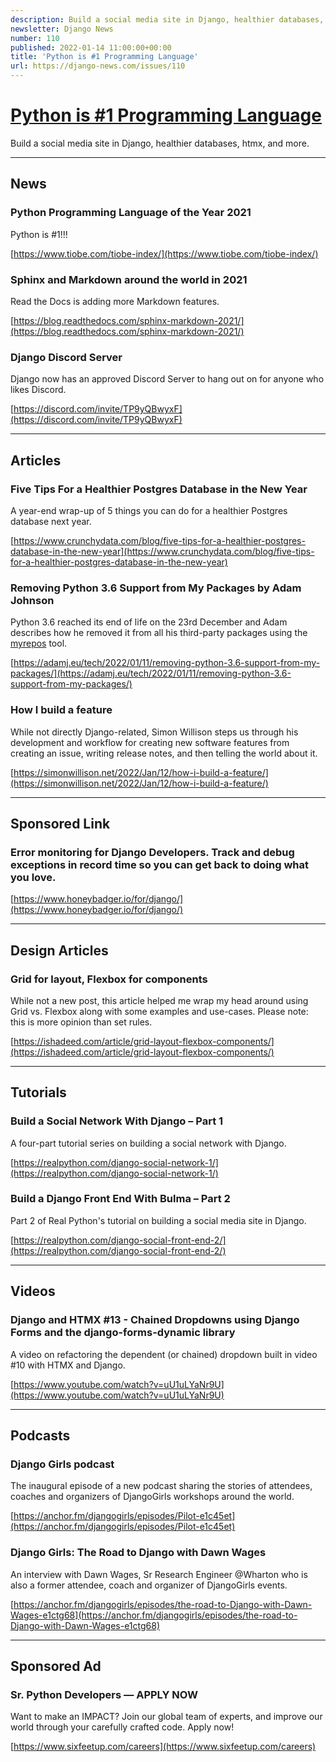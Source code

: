 ```yaml
---
description: Build a social media site in Django, healthier databases, htmx, and more.
newsletter: Django News
number: 110
published: 2022-01-14 11:00:00+00:00
title: 'Python is #1 Programming Language'
url: https://django-news.com/issues/110
---
```


# [Python is #1 Programming Language](https://django-news.com/issues/110)

Build a social media site in Django, healthier databases, htmx, and more.

----

## News

### Python Programming Language of the Year 2021

<p>Python is #1!!!</p>

[https://www.tiobe.com/tiobe-index/](https://www.tiobe.com/tiobe-index/)

### Sphinx and Markdown around the world in 2021

<p>Read the Docs is adding more Markdown features.</p>

[https://blog.readthedocs.com/sphinx-markdown-2021/](https://blog.readthedocs.com/sphinx-markdown-2021/)

### Django Discord Server

<p>Django now has an approved Discord Server to hang out on for anyone who likes Discord.</p>

[https://discord.com/invite/TP9yQBwyxF](https://discord.com/invite/TP9yQBwyxF)

----

## Articles

### Five Tips For a Healthier Postgres Database in the New Year

<p>A year-end wrap-up of 5 things you can do for a healthier Postgres database next year.</p>

[https://www.crunchydata.com/blog/five-tips-for-a-healthier-postgres-database-in-the-new-year](https://www.crunchydata.com/blog/five-tips-for-a-healthier-postgres-database-in-the-new-year)

### Removing Python 3.6 Support from My Packages by Adam Johnson

<p>Python 3.6 reached its end of life on the 23rd December and Adam describes how he removed it from all his third-party packages using the <a href="https://cur.at/1Kz2N8C">myrepos</a> tool.</p>

[https://adamj.eu/tech/2022/01/11/removing-python-3.6-support-from-my-packages/](https://adamj.eu/tech/2022/01/11/removing-python-3.6-support-from-my-packages/)

### How I build a feature

<p>While not directly Django-related, Simon Willison steps us through his development and workflow for creating new software features from creating an issue, writing release notes, and then telling the world about it.</p>

[https://simonwillison.net/2022/Jan/12/how-i-build-a-feature/](https://simonwillison.net/2022/Jan/12/how-i-build-a-feature/)

----

## Sponsored Link

### Error monitoring for Django Developers. Track and debug exceptions in record time so you can get back to doing what you love.

[https://www.honeybadger.io/for/django/](https://www.honeybadger.io/for/django/)

----

## Design Articles

### Grid for layout, Flexbox for components

<p>While not a new post, this article helped me wrap my head around using Grid vs. Flexbox along with some examples and use-cases. Please note: this is more opinion than set rules.</p>

[https://ishadeed.com/article/grid-layout-flexbox-components/](https://ishadeed.com/article/grid-layout-flexbox-components/)

----

## Tutorials

### Build a Social Network With Django – Part 1

<p>A four-part tutorial series on building a social network with Django.</p>

[https://realpython.com/django-social-network-1/](https://realpython.com/django-social-network-1/)

### Build a Django Front End With Bulma – Part 2

<p>Part 2 of Real Python's tutorial on building a social media site in Django.</p>

[https://realpython.com/django-social-front-end-2/](https://realpython.com/django-social-front-end-2/)

----

## Videos

### Django and HTMX #13 - Chained Dropdowns using Django Forms and the django-forms-dynamic library

<p>A video on refactoring the dependent (or chained) dropdown built in video #10 with HTMX and Django.</p>

[https://www.youtube.com/watch?v=uU1uLYaNr9U](https://www.youtube.com/watch?v=uU1uLYaNr9U)

----

## Podcasts

### Django Girls podcast

<p>The inaugural episode of a new podcast sharing the stories of attendees, coaches and organizers of DjangoGirls workshops around the world.</p>

[https://anchor.fm/djangogirls/episodes/Pilot-e1c45et](https://anchor.fm/djangogirls/episodes/Pilot-e1c45et)

### Django Girls: The Road to Django with Dawn Wages

<p>An interview with Dawn Wages, Sr Research Engineer @Wharton who is also a former attendee, coach and organizer of DjangoGirls events.</p>

[https://anchor.fm/djangogirls/episodes/the-road-to-Django-with-Dawn-Wages-e1ctg68](https://anchor.fm/djangogirls/episodes/the-road-to-Django-with-Dawn-Wages-e1ctg68)

----

## Sponsored Ad

### Sr. Python Developers — APPLY NOW

<p>Want to make an IMPACT? Join our global team of experts, and improve our world through your carefully crafted code. Apply now!</p>

[https://www.sixfeetup.com/careers](https://www.sixfeetup.com/careers)